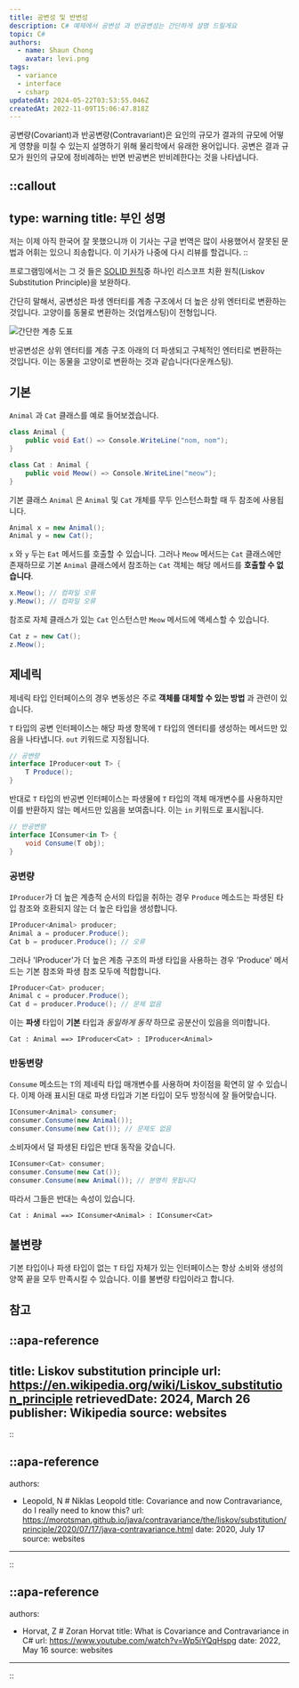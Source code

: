 ```yaml
---
title: 공변성 및 반변성
description: C# 예제에서 공변성 과 반공변성는 간단하게 설명 드릴게요
topic: C#
authors:
  - name: Shaun Chong
    avatar: levi.png
tags:
  - variance
  - interface
  - csharp
updatedAt: 2024-05-22T03:53:55.046Z
createdAt: 2022-11-09T15:06:47.818Z
---
```


공변량(Covariant)과 반공변량(Contravariant)은 요인의 규모가 결과의 규모에 어떻게 영향을 미칠 수 있는지 설명하기 위해 물리학에서 유래한 용어입니다. 공변은 결과 규모가 원인의 규모에 정비례하는 반면 반공변은 반비례한다는 것을 나타냅니다.

<!--more-->

<!-- prettier-ignore-start -->
::callout
---
type: warning
title: 부인 성명
---
저는 이제 아직 한국어 잘 못했으니까 이 기사는 구글 번역은 많이 사용했어서 잘못된 문법과 어휘는 있으니 죄송합니다. 이 기사가 나중에 다시 리뷰를 할겁니다.
::
<!-- prettier-ignore-end -->

프로그램밍에서는 그 것 들은 [SOLID 원칙](https://www.freecodecamp.org/news/solid-principles-explained-in-plain-english/)중 하나인 리스코프 치환 원칙(Liskov Substitution Principle)을 보완하다.

간단히 말해서, 공변성은 파생 엔터티를 계층 구조에서 더 높은 상위 엔터티로 변환하는 것입니다. 고양이를 동물로 변환하는 것(업캐스팅)이 전형입니다.

![간단한 계층 도표](/images/variance/hierarchy.png)

반공변성은 상위 엔터티를 계층 구조 아래의 더 파생되고 구체적인 엔터티로 변환하는 것입니다. 이는 동물을 고양이로 변환하는 것과 같습니다(다운캐스팅).

## 기본

`Animal` 과 `Cat` 클래스를 예로 들어보겠습니다.

```cs
class Animal {
	public void Eat() => Console.WriteLine("nom, nom");
}

class Cat : Animal {
	public void Meow() => Console.WriteLine("meow");
}
```

기본 클래스 `Animal` 은 `Animal` 및 `Cat` 개체를 무두 인스턴스화할 때 두 참조에 사용됩니다.

```cs
Animal x = new Animal();
Animal y = new Cat();
```

`x` 와 `y` 두는 `Eat` 메서드를 호출할 수 있습니다. 그러나 `Meow` 메서드는 `Cat` 클래스에만 존재하므로 기본 `Animal` 클래스에서 참조하는 `Cat` 객체는 해당 메서드를 **호출할 수 없습니다**.

```cs
x.Meow(); // 컴파일 오류
y.Meow(); // 컴파일 오류
```

참조로 자체 클래스가 있는 `Cat` 인스턴스만 `Meow` 메서드에 액세스할 수 있습니다.

```cs
Cat z = new Cat();
z.Meow();
```

## 제네릭

제네릭 타입 인터페이스의 경우 변동성은 주로 **객체를 대체할 수 있는 방법** 과 관련이 있습니다.

`T` 타입의 공변 인터페이스는 해당 파생 항목에 `T` 타입의 엔터티를 생성하는 메서드만 있음을 나타냅니다. `out` 키워드로 지정됩니다.

```cs
// 공변량
interface IProducer<out T> {
	T Produce();
}
```

반대로 `T` 타입의 반공변 인터페이스는 파생물에 `T` 타입의 객체 매개변수를 사용하지만 이를 반환하지 않는 메서드만 있음을 보여줍니다. 이는 `in` 키워드로 표시됩니다.

```cs
// 반공변량
interface IConsumer<in T> {
	void Consume(T obj);
}
```

### 공변량

`IProducer`가 더 높은 계층적 순서의 타입을 취하는 경우 `Produce` 메소드는 파생된 타입 참조와 호환되지 않는 더 높은 타입을 생성합니다.

```cs
IProducer<Animal> producer;
Animal a = producer.Produce();
Cat b = producer.Produce(); // 오류
```

그러나 'IProducer'가 더 높은 계층 구조의 파생 타입을 사용하는 경우 'Produce' 메서드는 기본 참조와 파생 참조 모두에 적합합니다.

```cs
IProducer<Cat> producer;
Animal c = producer.Produce();
Cat d = producer.Produce(); // 문제 없음
```

이는 **파생** 타입이 **기본** 타입과 _동일하게 동작_ 하므로 공분산이 있음을 의미합니다.

```
Cat : Animal ==> IProducer<Cat> : IProducer<Animal>
```

### 반동변량

`Consume` 메소드는 `T`의 제네릭 타입 매개변수를 사용하며 차이점을 확연히 알 수 있습니다. 이제 아래 표시된 대로 파생 타입과 기본 타입이 모두 방정식에 잘 들어맞습니다.

```cs
IConsumer<Animal> consumer;
consumer.Consume(new Animal());
consumer.Consume(new Cat()); // 문제도 없음
```

소비자에서 덜 파생된 타입은 반대 동작을 갖습니다.

```cs
IConsumer<Cat> consumer;
consumer.Consume(new Cat());
consumer.Consume(new Animal()); // 분명히 못됩니다
```

따라서 그들은 반대는 속성이 있습니다.

```
Cat : Animal ==> IConsumer<Animal> : IConsumer<Cat>
```

## 불변량

기본 타입이나 파생 타입이 없는 `T` 타입 자체가 있는 인터페이스는 항상 소비와 생성의 양쪽 끝을 모두 만족시킬 수 있습니다. 이를 불변량 타입이라고 합니다.

## 참고

<!-- prettier-ignore-start -->
::apa-reference
---
title: Liskov substitution principle
url: https://en.wikipedia.org/wiki/Liskov_substitution_principle
retrievedDate: 2024, March 26
publisher: Wikipedia
source: websites
---
::

::apa-reference
---
authors:
 - Leopold, N # Niklas Leopold
title: Covariance and now Contravariance, do I really need to know this?
url: https://morotsman.github.io/java/contravariance/the/liskov/substitution/principle/2020/07/17/java-contravariance.html
date: 2020, July 17
source: websites
---
::

::apa-reference
---
authors:
 - Horvat, Z # Zoran Horvat
title: What is Covariance and Contravariance in C#
url: https://www.youtube.com/watch?v=Wp5iYQqHspg
date: 2022, May 16
source: websites
---
::
<!-- prettier-ignore-end -->
